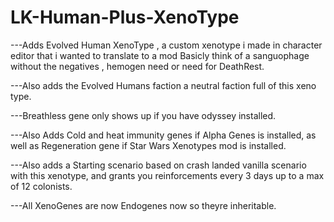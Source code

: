 # LK-Human-Plus-XenoType
---Adds Evolved Human XenoType , a custom xenotype i made in character editor that i wanted to translate to a mod Basicly think of a sanguophage without the negatives , hemogen need or need for DeathRest.  

---Also adds the Evolved Humans faction a neutral faction full of this xeno type.  

---Breathless gene only shows up if you have odyssey installed. 

---Also Adds Cold and heat immunity genes if Alpha Genes is installed, as well as Regeneration gene if Star Wars Xenotypes mod is installed.

---Also adds a Starting scenario based on crash landed vanilla scenario with this xenotype, and grants you reinforcements every 3 days up to a max of 12 colonists.

---All XenoGenes are now Endogenes now so theyre inheritable.
